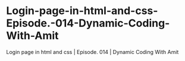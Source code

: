 # Login-page-in-html-and-css-Episode.-014-Dynamic-Coding-With-Amit
Login page in html and css | Episode. 014 | Dynamic Coding With Amit
